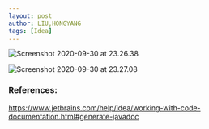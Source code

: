 ```yaml
---
layout: post
author: LIU,HONGYANG
tags: [Idea]
---
```






![Screenshot 2020-09-30 at 23.26.38](https://tva1.sinaimg.cn/large/007S8ZIlgy1gj93h83azkj312j0u0456.jpg)

![Screenshot 2020-09-30 at 23.27.08](https://tva1.sinaimg.cn/large/007S8ZIlgy1gj93hdk68uj30vn0u0ai7.jpg)







### References:

https://www.jetbrains.com/help/idea/working-with-code-documentation.html#generate-javadoc